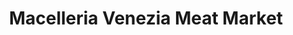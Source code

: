 ---
title: "Macelleria Venezia Meat Market"
url: /toronto/macelleria-venezia-meat-market/
shop: butcher
---